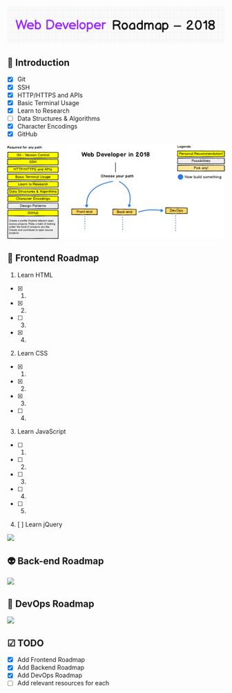 ![Web Developer Roadmap](./images/title.png)

## 🚀 Introduction

- [x] Git
- [x] SSH
- [x] HTTP/HTTPS and APIs
- [x] Basic Terminal Usage
- [x] Learn to Research
- [ ] Data Structures & Algorithms
- [x] Character Encodings
- [x] GitHub

![](./images/intro.png)

## 🎨 Frontend Roadmap

1. Learn HTML
- [x] 1.
- [x] 2.
- [ ] 3.
- [x] 4.

2. Learn CSS
- [x] 1.
- [x] 2.
- [x] 3.
- [ ] 4.

3. Learn JavaScript
- [ ] 1.
- [ ] 2.
- [ ] 3.
- [ ] 4.
- [ ] 5.

4. [ ] Learn jQuery


![](./images/frontend-v2.png)

## 👽 Back-end Roadmap

![](./images/backend.png)

## 👷 DevOps Roadmap

![](./images/devops.png)

## ☑ TODO

- [X] Add Frontend Roadmap
- [X] Add Backend Roadmap
- [X] Add DevOps Roadmap
- [ ] Add relevant resources for each
